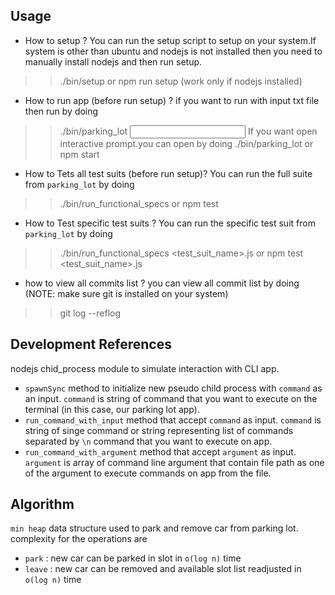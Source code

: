 ## Usage

- How to setup ?
You can run the setup script to setup on your system.If system is other than ubuntu and nodejs is not installed then you need to manually install nodejs and then run setup.
>> ./bin/setup
or
>> npm run setup (work only if nodejs installed)


- How to run app (before run setup) ?
if you want to run with input txt file then run by doing
>>./bin/parking_lot <input file_full_path>
If you want open interactive prompt.you can open by doing
>>./bin/parking_lot
or
>> npm start 


- How to Tets all test suits (before run setup)?
You can run the full suite from `parking_lot` by doing
>> ./bin/run_functional_specs
or
>> npm test


- How to Test specific test suits ?
You can run the specific test suit from `parking_lot` by doing
>> ./bin/run_functional_specs <test_suit_name>.js
or
>> npm test <test_suit_name>.js


- how to view all commits list ?
you can view all commit list by doing (NOTE: make sure git is installed on your system)
>> git log --reflog

## Development References

nodejs chid_process module to simulate interaction with CLI app.

- `spawnSync` method to initialize new pseudo child process with `command` as an input. `command` is string of command that you want to execute on the terminal (in this case, our parking lot app).
- `run_command_with_input` method that accept `command` as input. `command` is string of singe command or string representing list of commands separated by `\n` command that you want to execute on app.
- `run_command_with_argument`  method that accept `argument` as input. `argument` is array of command line argument that contain file path as one of the argument to execute commands on app from the file.



## Algorithm

`min heap` data structure used to park and remove car from parking lot. complexity for the operations are
- `park` : new car can be parked in slot in `o(log n)` time
- `leave` : new car can be removed and available slot list readjusted in `o(log n)` time



